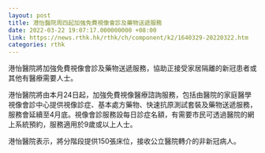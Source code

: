 ```yaml
---
layout: post
title: 港怡醫院周四起加強免費視像會診及藥物送遞服務
date: 2022-03-22 19:07:17.000000000 +08:00
link: https://news.rthk.hk/rthk/ch/component/k2/1640329-20220322.htm
categories: rthk
---
```


港怡醫院將加強免費視像會診及藥物送遞服務，協助正接受家居隔離的新冠患者或其他有醫療需要人士。

港怡醫院將由本月24日起，加強免費視像醫療諮詢服務，包括由醫院的家庭醫學視像會診中心提供視像診症、基本處方藥物、快速抗原測試套裝及藥物送遞服務，服務會延續至4月底。視像會診服務設每日診症名額，有需要市民可透過醫院的網上系統預約，服務適用於9歲或以上人士。

港怡醫院表示，將分階段提供150張床位，接收公立醫院轉介的非新冠病人。
